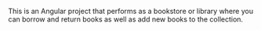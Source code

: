 This is an Angular project that performs as a bookstore or library where you can borrow and return books as well as add new books to the collection.